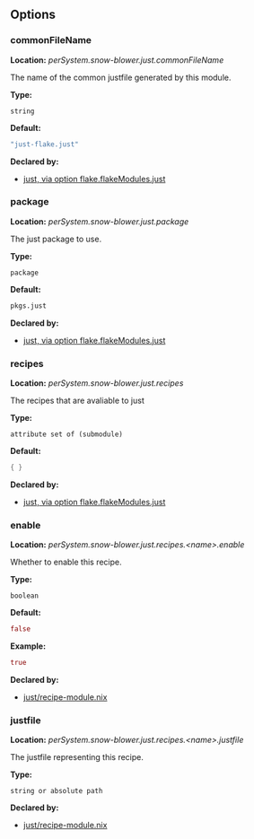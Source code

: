 ## Options

### commonFileName
**Location:** *perSystem.snow-blower.just.commonFileName*

The name of the common justfile generated by this module.


**Type:**

`string`

**Default:**
```nix
"just-flake.just"
```

**Declared by:**

- [just, via option flake.flakeModules.just](https://github.com/use-the-fork/snow-blower/tree/main/modules/just/default.nix)


### package
**Location:** *perSystem.snow-blower.just.package*

The just package to use.

**Type:**

`package`

**Default:**
```nix
pkgs.just
```

**Declared by:**

- [just, via option flake.flakeModules.just](https://github.com/use-the-fork/snow-blower/tree/main/modules/just/default.nix)


### recipes
**Location:** *perSystem.snow-blower.just.recipes*

The recipes that are avaliable to just


**Type:**

`attribute set of (submodule)`

**Default:**
```nix
{ }
```

**Declared by:**

- [just, via option flake.flakeModules.just](https://github.com/use-the-fork/snow-blower/tree/main/modules/just/default.nix)


### enable
**Location:** *perSystem.snow-blower.just.recipes.\<name\>.enable*

Whether to enable this recipe.

**Type:**

`boolean`

**Default:**
```nix
false
```

**Example:**

```nix
true
```

**Declared by:**

- [just/recipe-module.nix](https://github.com/use-the-fork/snow-blower/tree/main/modules/just/recipe-module.nix)


### justfile
**Location:** *perSystem.snow-blower.just.recipes.\<name\>.justfile*

The justfile representing this recipe.


**Type:**

`string or absolute path`

**Declared by:**

- [just/recipe-module.nix](https://github.com/use-the-fork/snow-blower/tree/main/modules/just/recipe-module.nix)

